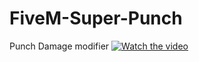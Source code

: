# FiveM-Super-Punch
Punch Damage modifier
[![Watch the video](https://cdn.discordapp.com/attachments/954179631236407337/991410031213936700/SuperPunch.gif)]()
